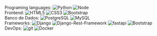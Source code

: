 Programing languages:
<img alt="Python" src="https://img.shields.io/badge/python-3670A0?style=for-the-badge&logo=python&logoColor=ffdd54"/>
<img alt="Node" src="https://img.shields.io/badge/node.js-6DA55F?style=for-the-badge&logo=node.js&logoColor=white"/>
<br>
Frontend:
<img alt="HTML5" src="https://img.shields.io/badge/HTML5-E34F26?style=for-the-badge&logo=html5&logoColor=white"/>
<img alt="CSS3" src="https://img.shields.io/badge/CSS3-1572B6?style=for-the-badge&logo=css3&logoColor=white"/>
<img alt="Bootstrap" src="https://img.shields.io/badge/Bootstrap-563D7C?style=for-the-badge&logo=bootstrap&logoColor=white"/>
<br>
Banco de Dados:
<img alt="PostgreSQL" src="https://img.shields.io/badge/PostgreSQL-316192?style=for-the-badge&logo=postgresql&logoColor=white"/>
<img alt="MySQL" src="https://img.shields.io/badge/mysql-%2300f.svg?style=for-the-badge&logo=mysql&logoColor=gray"/>
<br>
Frameworks:
<img alt="Django" src="https://img.shields.io/badge/Django-092E20?style=for-the-badge&logo=django&logoColor=green"/>
<img alt="Django-Rest-Framework" src="https://img.shields.io/badge/DJANGO-REST-ff1709?style=for-the-badge&logo=django&logoColor=white&color=ff1709&labelColor=gray"/>
<img alt="fastapi" src="https://img.shields.io/badge/FastAPI-005571?style=for-the-badge&logo=fastapi"/>
<img alt="Bootstrap" src="https://img.shields.io/badge/Bootstrap-563D7C?style=for-the-badge&logo=bootstrap&logoColor=white"/>
<br>
DevOps:
<img alt="git" src="https://img.shields.io/badge/Git-F05032?style=for-the-badge&logo=git&logoColor=white"/>
<img alt="Docker" src="https://img.shields.io/badge/docker-%230db7ed.svg?style=for-the-badge&logo=docker&logoColor=white"/>
